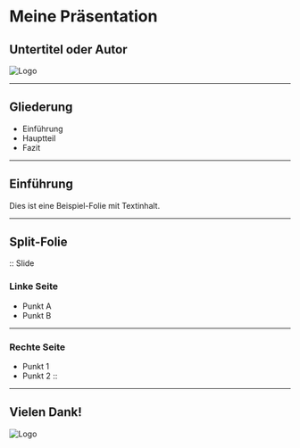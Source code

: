 <!-- CSS einbinden -->
<style>
@import url("style.css");
</style>

# Meine Präsentation
## Untertitel oder Autor

![Logo](logo.png)

---

## Gliederung

- Einführung
- Hauptteil
- Fazit

---

## Einführung

Dies ist eine Beispiel-Folie mit Textinhalt.

---

## Split-Folie

:: Slide
### Linke Seite
- Punkt A
- Punkt B

***

### Rechte Seite
- Punkt 1
- Punkt 2
::

---

## Vielen Dank!

![Logo](logo.png)
